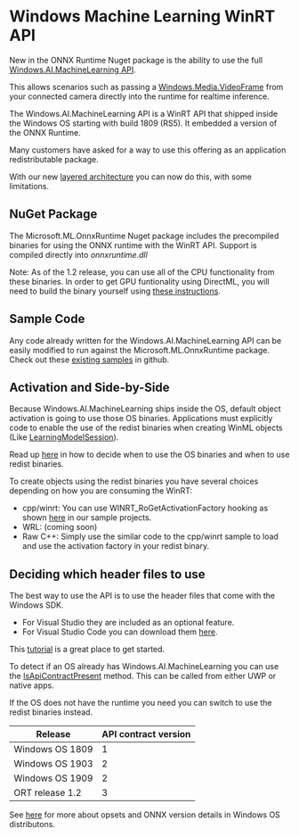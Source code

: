# Windows Machine Learning WinRT API

New in the ONNX Runtime Nuget package is the ability to use the full [Windows.AI.MachineLearning API](https://docs.microsoft.com/en-us/windows/ai/windows-ml/api-reference).

This allows scenarios such as passing a [Windows.Media.VideoFrame](https://docs.microsoft.com/en-us/uwp/api/Windows.Media.VideoFrame) from your connected camera directly into the runtime for realtime inference.

The Windows.AI.MachineLearning API is a WinRT API that shipped inside the Windows OS starting with build 1809 (RS5).   It embedded a version of the ONNX Runtime.

Many customers have asked for a way to use this offering as an application redistributable package.

With our new [layered architecture](HighLevelDesign.md#the-onnx-runtime-and-windows-os-integration) you can now do this, with some limitations.

## NuGet Package

The Microsoft.ML.OnnxRuntime Nuget package includes the precompiled binaries for using the ONNX runtime with the WinRT API.   Support is compiled directly into *onnxruntime.dll*

Note: As of the 1.2 release, you can use all of the CPU functionality from these binaries.  In order to get GPU funtionality using DirectML, you will need to build the binary yourself using [these instructions](https://github.com/microsoft/onnxruntime/blob/master/BUILD.md#DirectML).

## Sample Code

Any code already written for the Windows.AI.MachineLearning API can be easily modified to run against the Microsoft.ML.OnnxRuntime package.  Check out these [existing samples](https://github.com/microsoft/windows-Machine-Learning) in github.

## Activation and Side-by-Side

Because Windows.AI.MachineLearning ships inside the OS, default object activation is going to use those OS binaries.  Applications must explicitly code to enable the use of the redist binaries when creating WinML objects (Like [LearningModelSession](https://docs.microsoft.com/en-us/uwp/api/windows.ai.machinelearning.learningmodelsession)).

Read up [here](HighLevelDesign.md#the-onnx-runtime-and-windows-os-integration) in how to decide when to use the OS binaries and when to use redist binaries.

To create objects using the redist binaries you have several choices depending on how you are consuming the WinRT:

* cpp/winrt:  You can use WINRT_RoGetActivationFactory hooking as shown [here](https://github.com/microsoft/Windows-Machine-Learning/blob/master/Samples/SqueezeNetObjectDetection/Desktop/cpp/dllload.cpp) in our sample projects.
* WRL: (coming soon)
* Raw C++:  Simply use the similar code to the cpp/winrt sample to load and use the activation factory in your redist binary.

## Deciding which header files to use

The best way to use the API is to use the header files that come with the Windows SDK.  

* For Visual Studio they are included as an optional feature.
* For Visual Studio Code you can download them [here](https://developer.microsoft.com/en-US/windows/downloads/windows-10-sdk/).

This [tutorial](https://docs.microsoft.com/en-us/windows/ai/windows-ml/get-started-desktop) is a great place to get started.

To detect if an OS already has Windows.AI.MachineLearning you can use the [IsApiContractPresent](https://docs.microsoft.com/en-us/uwp/api/windows.foundation.metadata.apiinformation.isapicontractpresent) method.  This can be called from either UWP or native apps.

If the OS does not have the runtime you need you can switch to use the redist binaries instead.

|Release|API contract version|
|--|--|
|Windows OS 1809| 1|
|Windows OS 1903| 2|
|Windows OS 1909| 2|
|ORT release 1.2| 3|

See [here](https://docs.microsoft.com/en-us/windows/ai/windows-ml/onnx-versions) for more about opsets and ONNX version details in Windows OS distributons.
